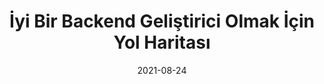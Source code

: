---
title: 'İyi Bir Backend Geliştirici Olmak İçin Yol Haritası'
cover: ./image.png
link: https://medium.com/yemeksepeti-teknoloji/i%CC%87yi-bir-backend-geli%C5%9Ftirici-olmak-i%CC%87%C3%A7in-yol-haritas%C4%B1-e65646d198bc
date: 2021-08-24
description: 'Bir çoğumuz iyi bir yazılım geliştirici olmak istiyoruz ve bunun için ciddi çaba sarfediyoruz. Bu yolda bazen önemli detayları kaçırıyor ve sadece iyi kod yazarak bu yolda çok büyük adımlar atabileceğimizi düşünüyoruz. İyi bir backend geliştirici olmak için sadece iyi kod yazmak yeterli olmaz...'
tags: ['backend','medium']
---
